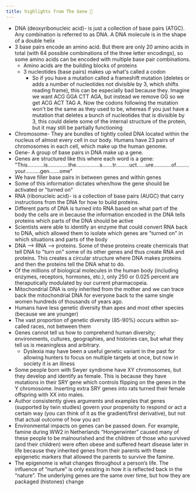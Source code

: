 ```yaml
---
title: highlights from The Gene 🌱
---
```


- DNA (deoxyribonucleic acid)- is just a collection of base pairs (ATGC). Any combination is referred to as DNA. A DNA molecule is in the shape of a double helix
- 3 base pairs encode an amino acid. But there are only 20 amino acids in total (with 64 possible combinations of the three letter encodings), so some amino acids can be encoded with multiple base pair combinations.
  - Amino acids are the building blocks of proteins
  - 3 nucleotides (base pairs) makes up what's called a codon
    - So if you have a mutation called a frameshift mutation (deletes or adds a number of nucleotides not divisible by 3, which shifts reading frame), this can be especially bad because they. Imagine we want ACG GGA CTT AGA, but instead we remove GG so we get ACG ACT TAG A. Now the codons following the mutation won't be the same as they used to be, whereas if you just have a mutation that deletes a bunch of nucleotides that is divisible by 3, this could delete some of the internal structure of the protein, but it may still be partially functioning
- Chromosome- They are bundles of tightly coiled DNA located within the nucleus of almost every cell in our body. Humans have 23 pairs of chromosomes in each cell, which make up the human genome.
- Gene- A group of base pairs in DNA make up a gene.
- Genes are structured like this where each word is a gene: "This...........is..............the................s.......tr.........uct......ure............of.........your..........gen.......ome"
- We have filler base pairs in between genes and within genes
- Some of this information dictates when/how the gene should be activated or "turned on"
- RNA (ribonucleic acid)- is a collection of base pairs (AUGC) that carry instructions from the DNA for how to build proteins.
- Different parts of DNA is turned into RNA based on what part of the body the cells are in because the information encoded in the DNA tells proteins which parts of the DNA should be active
- Scientists were able to identify an enzyme that could convert RNA back to DNA, which allowed them to isolate which genes are "turned on" in which situations and parts of the body
- DNA --> RNA --> proteins. Some of these proteins create chemicals that tell DNA to "turn on" some of its other genes and thus create RNA and proteins. This creates a circular structure where DNA makes proteins and then the proteins tell the DNA what to do.
- Of the millions of biological molecules in the human body (including enzymes, receptors, hormones, etc.), only 250 or 0.025 percent are theraputically modulated by our current pharmacopeia.
- Mitochondrial DNA is only inherited from the mother and we can trace back the mitochondrial DNA for everyone back to the same single women hundreds of thousands of years ago.
- Humans have less genetic diversity than apes and most other species (because we are younger)
- The vast proportion of genetic diversity (85-90%) occurs within so-called races, not between them
- Genes cannot tell us how to comprehend human diversity; environments, cultures, geographies, and histories can, but what they tell us is meaningless and arbitrary.
  - Dyslexia may have been a useful genetic variant in the past for allowing hunters to focus on multiple targets at once, but now in society it is an illness
- Some people born with Swyer syndrome have XY chromosomes, but they develop and identify as female. This is because they have mutations in their SRY gene which controls flipping on the genes in the Y chromosome. Inserting extra SRY genes into rats turned their female offspring with XX into males.
- Author consistently gives arguments and examples that genes (supported by twin studies) govern your propensity to respond or act a certain way (you can think of it as the gradient/first derivative), but not that actual outcome of how you act
- Environmental impacts on genes can be passed down. For example, famine during WW2 in Netherlands “Hongerwinter” caused many of these people to be malnourished and the children of those who survived (and their children) were often obese and suffered heart disease later in life because they inherited genes from their parents with these epigenetic markers that allowed the parents to survive the famine.
- The epigenome is what changes throughout a person’s life. The influence of “nurture” is only existing in how it is reflected back in the “nature”. The underlying genes are the same over time, but how they are packaged (histones) change